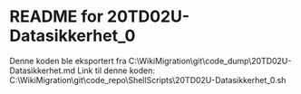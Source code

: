 # README for 20TD02U-Datasikkerhet_0
Denne koden ble eksportert fra C:\WikiMigration\git\code_dump\20TD02U-Datasikkerhet.md
Link til denne koden: C:\WikiMigration\git\code_repo\ShellScripts\20TD02U-Datasikkerhet_0.sh
